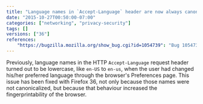 ```yaml
---
title: "Language names in `Accept-Language` header are now always canonicalized"
date: "2015-10-27T00:50:00-07:00"
categories: ["networking", "privacy-security"]
tags: []
versions: ["36"]
references:
    "https://bugzilla.mozilla.org/show_bug.cgi?id=1054739": "Bug 1054739 - Reduce HTTP Accept-Language Entropy"
---
```

Previously, language names in the HTTP `Accept-Language` request header turned out to be lowercase, like `en-US` to `en-us`, when the user had changed his/her preferred language through the browser's Preferences page. This issue has been fixed with Firefox 36, not only because those names were not canonicalized, but because that behaviour increased the fingerprintability of the browser.
